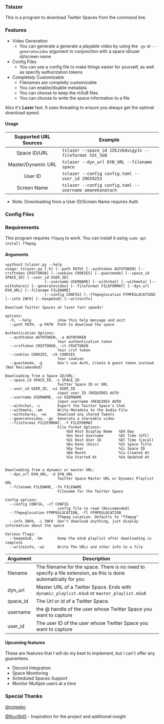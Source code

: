 ### Tslazer
This is a program to download Twitter Spaces from the command line.

### Features
- Video Generation
    - You can generate a generate a playable video by using the `-gv` or `--generatevideo` argument in conjunction with a space id/user id/screen name
- Config Files
    - You can use a config file to make things easier for yourself, as well as specify authorization tokens
- Completely Customizable
    - Filenames are completly customizable
    - You can enable/disable metadata
    - You can choose to keep the m3u8 files
    - You can choose to write the space information to a file

Also it's **Lazer** fast. It uses threading to ensure you always get the optimal download speed. 
#### Usage

|  Supported URL Sources | Example|
| :------------: | -------------- |
| Space ID/URL | `tslazer --space_id 1ZkJzbdvLgyJv --fileformat %St_%Ud` |
| Master/Dynamic URL| `tslazer --dyn_url DYN_URL --filename space` |
| User ID| `tslazer --config config.toml --user_id 29659253`|
| Screen Name| `tslazer --config config.toml --username amanekanatach`|

- Note: Downloading from a User ID/Screen Name requires Auth

### Config Files

### Requirements
This program requires `ffmpeg` to work. You can install it using `sudo apt install ffmpeg`.

#### Arguments


    >python3 tslazer.py --help
    usage: tslazer.py [-h] [--path PATH] [--authtoken AUTHTOKEN] [--crsftoken CRSFTOKEN] [--cookies COOKIES] [--guestmode] [--space_id SPACE_ID] [--user_id USER_ID]
                      [--username USERNAME] [--withchat] [--withmeta] [--withshares] [--generatevideo] [--fileformat FILEFORMAT] [--dyn_url DYN_URL] [--filename FILENAME]
                      [--config CONFIG] [--ffmpeglocation FFMPEGLOCATION] [--info INFO] [--keepm3u8] [--writeinfo]

    Download Twitter Spaces at lazer fast speeds!

    options:
      -h, --help            show this help message and exit
      --path PATH, -p PATH  Path to download the space

    Authentication Options:
      --authtoken AUTHTOKEN, -a AUTHTOKEN
                            Your authentication token
      --crsftoken CRSFTOKEN, -ct CRSFTOKEN
                            Your crsf token
      --cookies COOKIES, -ck COOKIES
                            Your cookies
      --guestmode, -g       Don't use Auth, Create A guest token instead (Not Reccomended)

    Downloading from a Space ID/URL:
      --space_id SPACE_ID, -s SPACE_ID
                            Twitter Space ID or URL
      --user_id USER_ID, -ui USER_ID
                            input user ID (REQUIRES AUTH
      --username USERNAME, -us USERNAME
                            input username (REQUIRES AUTH
      --withchat, -c        Export the Twitter Space's Chat
      --withmeta, -wm       Write Metadata to the Audio File
      --withshares, -ws     Download any shared Tweets
      --generatevideo, -gv  Generate a shareable video
      --fileformat FILEFORMAT, -f FILEFORMAT
                            File Format Options:
                                %Ud Host Display Name   %Dd Day
                                %Un Host Username       %Dt Time (UTC)
                                %Ui Host User ID        %Dl Time (Local)
                                %Du Date (Unix)         %St Space Title
                                %Dy Year                %Si Space ID
                                %Dm Month               %Ca Created At
                                %Sa Started At          %Ua Updated At


    Downloading from a dynamic or master URL:
      --dyn_url DYN_URL, -d DYN_URL
                            Twitter Space Master URL or Dynamic Playlist URL
      --filename FILENAME, -fn FILENAME
                            Filename for the Twitter Space

    Config options:
      --config CONFIG, -cf CONFIG
                            config file to read (Reccomended)
      --ffmpeglocation FFMPEGLOCATION, -fl FFMPEGLOCATION
                            FFmpeg Location. Defaults to "ffmpeg"
      --info INFO, -i INFO  Don't download anything, just display information about the space

    Various Flags:
      --keepm3u8, -km       Keep the m3u8 playlist after downloading is complete
      --writeinfo, -wi      Write The URLs and other info to a file


|  Argument  |  Description |
| ------------ | ------------ |
| filename | The filename for the space. There is no need  to specify a file extension, as this is done automatically for you |
| dyn_url | Master URL of a Twitter Space. Ends with `dynamic_playlist.m3u8` or `master_playlist.m3u8` |
| space_id | The Url or id of a Twitter Space. |
| username | the @ handle of the user whose Twitter Space you want to capture |
| user_id | The user ID of the user whose Twitter Space you want to capture |

#### Upcoming features
These are features that I will do my best to implement, but I can't offer any guarantees. 

- Discord Integration
- Space Monitoring
- Scheduled Spaces Support
- Monitor Multiple users at a time

### Special Thanks
[@notpeko](https://github.com/notpeko "@notpeko")

[@Ryu1845](https://github.com/Ryu1845 "@Ryu1845") - Inspiration for the project and additional insight
